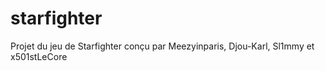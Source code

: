 # starfighter
Projet du jeu de Starfighter conçu par Meezyinparis, Djou-Karl, Sl1mmy et x501stLeCore

